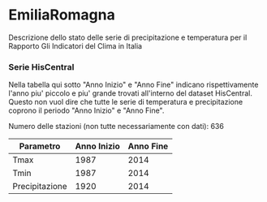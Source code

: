 # EmiliaRomagna

Descrizione dello stato delle serie di precipitazione e temperatura per il Rapporto Gli Indicatori del Clima in Italia

### Serie HisCentral

Nella tabella qui sotto "Anno Inizio" e "Anno Fine" indicano rispettivamente l'anno piu' piccolo e piu' grande trovati all'interno del dataset
HisCentral. Questo non vuol dire che tutte le serie di temperatura e precipitazione coprono il periodo "Anno Inizio" e "Anno Fine".

Numero delle stazioni (non tutte necessariamente con dati): 636

| Parametro | Anno Inizio | Anno Fine |
| --- | --- | --- |
| Tmax | 1987 | 2014 |
| Tmin | 1987 | 2014 |
| Precipitazione | 1920 | 2014 |
